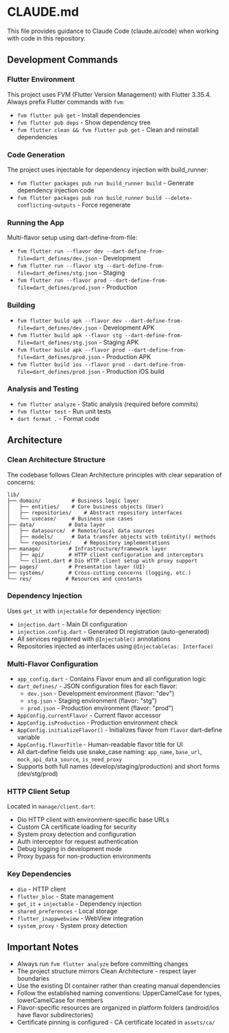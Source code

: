 # CLAUDE.md

This file provides guidance to Claude Code (claude.ai/code) when working with code in this repository.

## Development Commands

### Flutter Environment
This project uses FVM (Flutter Version Management) with Flutter 3.35.4. Always prefix Flutter commands with `fvm`:

- `fvm flutter pub get` - Install dependencies
- `fvm flutter pub deps` - Show dependency tree
- `fvm flutter clean && fvm flutter pub get` - Clean and reinstall dependencies

### Code Generation
The project uses injectable for dependency injection with build_runner:
- `fvm flutter packages pub run build_runner build` - Generate dependency injection code
- `fvm flutter packages pub run build_runner build --delete-conflicting-outputs` - Force regenerate

### Running the App
Multi-flavor setup using dart-define-from-file:
- `fvm flutter run --flavor dev --dart-define-from-file=dart_defines/dev.json` - Development
- `fvm flutter run --flavor stg --dart-define-from-file=dart_defines/stg.json` - Staging
- `fvm flutter run --flavor prod --dart-define-from-file=dart_defines/prod.json` - Production

### Building
- `fvm flutter build apk --flavor dev --dart-define-from-file=dart_defines/dev.json` - Development APK
- `fvm flutter build apk --flavor stg --dart-define-from-file=dart_defines/stg.json` - Staging APK
- `fvm flutter build apk --flavor prod --dart-define-from-file=dart_defines/prod.json` - Production APK
- `fvm flutter build ios --flavor prod --dart-define-from-file=dart_defines/prod.json` - Production iOS build

### Analysis and Testing
- `fvm flutter analyze` - Static analysis (required before commits)
- `fvm flutter test` - Run unit tests
- `dart format .` - Format code

## Architecture

### Clean Architecture Structure
The codebase follows Clean Architecture principles with clear separation of concerns:

```
lib/
├── domain/          # Business logic layer
│   ├── entities/    # Core business objects (User)
│   ├── repositories/    # Abstract repository interfaces
│   └── usecase/     # Business use cases
├── data/           # Data layer
│   ├── datasource/  # Remote/local data sources
│   ├── models/      # Data transfer objects with toEntity() methods
│   └── repositories/    # Repository implementations
├── manage/         # Infrastructure/framework layer
│   ├── api/        # HTTP client configuration and interceptors
│   └── client.dart # Dio HTTP client setup with proxy support
├── pages/          # Presentation layer (UI)
├── systems/        # Cross-cutting concerns (logging, etc.)
└── res/           # Resources and constants
```

### Dependency Injection
Uses `get_it` with `injectable` for dependency injection:
- `injection.dart` - Main DI configuration
- `injection.config.dart` - Generated DI registration (auto-generated)
- All services registered with `@Injectable()` annotations
- Repositories injected as interfaces using `@Injectable(as: Interface)`

### Multi-Flavor Configuration
- `app_config.dart` - Contains Flavor enum and all configuration logic
- `dart_defines/` - JSON configuration files for each flavor:
  - `dev.json` - Development environment (flavor: "dev")
  - `stg.json` - Staging environment (flavor: "stg")
  - `prod.json` - Production environment (flavor: "prod")
- `AppConfig.currentFlavor` - Current flavor accessor
- `AppConfig.isProduction` - Production environment check
- `AppConfig.initializeFlavor()` - Initializes flavor from `flavor` dart-define variable
- `AppConfig.flavorTitle` - Human-readable flavor title for UI
- All dart-define fields use snake_case naming: `app_name`, `base_url`, `mock_api_data_source`, `is_need_proxy`
- Supports both full names (develop/staging/production) and short forms (dev/stg/prod)

### HTTP Client Setup
Located in `manage/client.dart`:
- Dio HTTP client with environment-specific base URLs
- Custom CA certificate loading for security
- System proxy detection and configuration
- Auth interceptor for request authentication
- Debug logging in development mode
- Proxy bypass for non-production environments

### Key Dependencies
- `dio` - HTTP client
- `flutter_bloc` - State management
- `get_it` + `injectable` - Dependency injection
- `shared_preferences` - Local storage
- `flutter_inappwebview` - WebView integration
- `system_proxy` - System proxy detection

## Important Notes

- Always run `fvm flutter analyze` before committing changes
- The project structure mirrors Clean Architecture - respect layer boundaries
- Use the existing DI container rather than creating manual dependencies
- Follow the established naming conventions: UpperCamelCase for types, lowerCamelCase for members
- Flavor-specific resources are organized in platform folders (android/ios have flavor subdirectories)
- Certificate pinning is configured - CA certificate located in `assets/ca/`